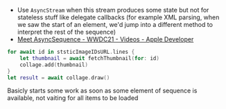 - Use `AsyncStream` when this stream produces some state but not for stateless stuff like delegate callbacks (for example XML parsing, when we saw the start of an element, we'd jump into a different method to interpret the rest of the sequence)
- [Meet AsyncSequence - WWDC21 - Videos - Apple Developer](https://developer.apple.com/videos/play/wwdc2021/10058)


```swift
for await id in ststicImageIDsURL.lines {
	let thumbnail = await fetchThumbnail(for: id)
	collage.add(thumbnail)
}
let result = await collage.draw()
```

Basicly starts some work as soon as some element of sequence is available, not vaiting for all items to be loaded
